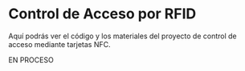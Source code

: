 # Control de Acceso por RFID
Aquí podrás ver el código y los materiales del proyecto de control de acceso mediante tarjetas NFC.

EN PROCESO
